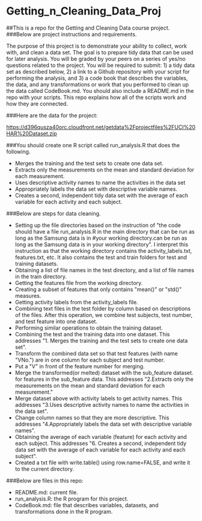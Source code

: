 Getting_n_Cleaning_Data_Proj
============================

##This is a repo for the Getting and Cleaning Data course project.
###Below are project instructions and requirements.

The purpose of this project is to demonstrate your ability to collect, work
with, and clean a data set. The goal is to prepare tidy data that can be used
for later analysis. You will be graded by your peers on a series of yes/no
questions related to the project. You will be required to submit: 1) a tidy
data set as described below, 2) a link to a Github repository with your script
for performing the analysis, and 3) a code book that describes the variables,
the data, and any transformations or work that you performed to clean up the
data called CodeBook.md. You should also include a README.md in the repo with
your scripts. This repo explains how all of the scripts work and how they are
connected. 

###Here are the data for the project: 

https://d396qusza40orc.cloudfront.net/getdata%2Fprojectfiles%2FUCI%20HAR%20Dataset.zip 

###You should create one R script called run_analysis.R that does the following.  

* Merges the training and the test sets to create one data set.
* Extracts only the measurements on the mean and standard deviation for each
measurement.  
* Uses descriptive activity names to name the activities in the data set
* Appropriately labels the data set with descriptive variable names.  
* Creates a second, independent tidy data set with the average of each variable
for each activity and each subject. 

###Below are steps for data cleaning.
* Setting up the file directories based on the instruction of "the code should
have a file run_analysis.R in the main directory that can be run as long as the
Samsung data is in #your working directory.can be run as long as the Samsung
data is in your working directory". I interpret this instruction as that the
working directory contains the activity_labels.txt, features.txt, etc. It also
contains the test and train folders for test and training datasets.
* Obtaining a list of file names in the test directory, and a list of file
names in the train directory.
* Getting the features file from the working directory.
* Creating a subset of features that only contains "mean()" or "std()" measures.
* Getting activity labels from the activity_labels file.
* Combining text files in the test folder by column based on descriptions of
the files. After this operation, we combine test subjects, test number, and
test feature into one dataset.
* Performing similar operations to obtain the training dataset.
* Combining the test and the training data into one dataset.
This addresses "1. Merges the training and the test sets to create one data
set".
* Transform the combined data set so that test features (with name "VNo.")
are in one column for each subject and test number.
* Put a "V" in front of the feature number for merging.
* Merge the transformed(or melted) dataset with the sub_feature dataset.
for features in the sub_feature data. This addresses "2.Extracts only the
measurements on the mean and standard deviation for each measurement."
* Merge dataset above with activity labels to get activity names.
This addresses "3.Uses descriptive activity names to name the activities in the
data set".
* Change column names so that they are more descriptive.
This addresses "4.Appropriately labels the data set with descriptive variable
names".
* Obtaining the average of each variable (feature) for each activity and each
subject. This addresses "6. Creates a second, independent tidy data set with
the average of each variable for each activity and each subject".
* Created a txt file with write.table() using row.name=FALSE, and write it to
the current directory.

###Below are files in this repo:
* README.md: current file.
* run_analysis.R: the R program for this project.
* CodeBook.md: file that describes variables, datasets, and transformations
done in the R program.






